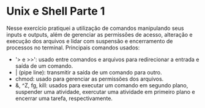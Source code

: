 # Unix e Shell Parte 1 #

Nesse exercício pratiquei a utilização de comandos manipulando seus inputs e outputs, além de gerenciar as permissões de acesso, alteração e execução dos arquivos
e lidar com suspensão e encerramento de processos no terminal. Principais comandos usados:

  * '> e >>': usado entre comandos e arquivos para redirecionar a entrada e saída de um comando.
  * | (pipe line): transmitir a saída de um comando para outro.
  * chmod: usado para gerenciar as permissões dos arquivos.
  * &, ^Z, fg, kill: usados para executar um comando em segundo plano, suspender uma atividade, exercutar uma atividade em primeiro plano e encerrar uma tarefa, respectivamente.
